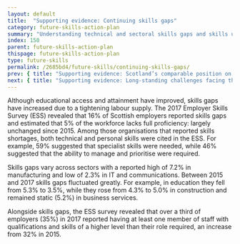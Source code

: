 ```yaml
---
layout: default
title:  "Supporting evidence: Continuing skills gaps"
category: future-skills-action-plan
summary: "Understanding technical and sectoral skills gaps and skills underutilisation in Scotland."
index: 150
parent: future-skills-action-plan
thispage: future-skills-action-plan
type: future-skills
permalink: /2685bd4/future-skills/continuing-skills-gaps/
prev: { title: "Supporting evidence: Scotland’s comparable position on skills", url: "/2685bd4/future-skills/scotland-labour-market-international-position-skills/" }
next: { title: "Supporting evidence: Long-standing challenges facing the labour market", url: "/2685bd4/future-skills/long-term-challenges-facing-labour-market" }
---
```


Although educational access and attainment have improved, skills gaps have increased due to a tightening labour supply. The 2017 Employer Skills Survey (ESS) revealed that 16% of Scottish employers reported skills gaps and estimated that 5% of the workforce lacks full proficiency: largely unchanged since 2015. Among those organisations that reported skills shortages, both technical and personal skills were cited in the ESS. For example, 59% suggested that specialist skills were needed, while 46% suggested that the ability to manage and prioritise were required.

Skills gaps vary across sectors with a reported high of 7.2% in manufacturing and low of 2.3% in IT and communications. Between 2015 and 2017 skills gaps fluctuated greatly. For example, in education they fell from 5.3% to 3.5%, while they rose from 4.3% to 5.0% in construction and remained static (5.2%) in business services.

Alongside skills gaps, the ESS survey revealed that over a third of employers (35%) in 2017 reported having at least one member of staff with qualifications and skills of a higher level than their role required, an increase from 32% in 2015.
